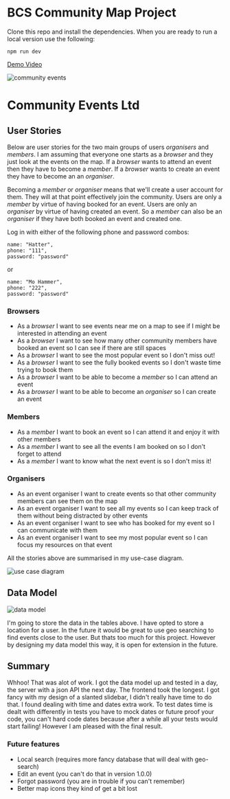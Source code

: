 # BCS Community Map Project

Clone this repo and install the dependencies. When you are ready to run a local version use the following:

```
npm run dev
```

[Demo Video](https://youtu.be/MXQbFBODAB0)

![community events](https://user-images.githubusercontent.com/4499581/84139652-2ac2d400-aa48-11ea-9043-eda2410b2ba8.png)

# Community Events Ltd

## User Stories

Below are user stories for the two main groups of users _organisers_ and _members_. I am assuming that everyone one starts as a _browser_ and they just look at the events on the map. If a _browser_ wants to attend an event then they have to become a _member_. If a _browser_ wants to create an event they have to become an an _organiser_.

Becoming a _member_ or _organiser_ means that we'll create a user account for them. They will at that point effectively join the community. Users are only a _member_ by virtue of having booked for an event. Users are only an _organiser_ by virtue of having created an event. So a _member_ can also be an _organiser_ if they have both booked an event and created one.

Log in with either of the following phone and password combos:

```
name: "Hatter",
phone: "111",
password: "password"
```

or

```
name: "Mo Hammer",
phone: "222",
password: "password"
```

### Browsers

* As a _browser_ I want to see events near me on a map to see if I might be interested in attending an event
* As a _browser_ I want to see how many other community members have booked an event so I can see if there are still spaces
* As a _browser_ I want to see the most popular event so I don't miss out!
* As a _browser_ I want to see the fully booked events so I don't waste time trying to book them
* As a _browser_ I want to be able to become a _member_ so I can attend an event
* As a _browser_ I want to be able to become an _organiser_ so I can create an event

### Members

* As a _member_ I want to book an event so I can attend it and enjoy it with other members
* As a _member_ I want to see all the events I am booked on so I don't forget to attend
* As a _member_ I want to know what the next event is so I don't miss it!

### Organisers

* As an event organiser I want to create events so that other community members can see them on the map
* As an event organiser I want to see all my events so I can keep track of them without being distracted by other events
* As an event organiser I want to see who has booked for my event so I can communicate with them
* As an event organiser I want to see my most popular event so I can focus my resources on that event

All the stories above are summarised in my use-case diagram.

![use case diagram](https://user-images.githubusercontent.com/4499581/83130851-dbd77f00-a0d6-11ea-8446-fd1e21e551fe.png)

## Data Model

![data model](https://user-images.githubusercontent.com/4499581/83131107-3ffa4300-a0d7-11ea-8a6d-ed389a655052.png)

I'm going to store the data in the tables above. I have opted to store a location for a user. In the future it would be great to use geo searching to find events close to the user. But thats too much for this project. However by designing my data model this way, it is open for extension in the future.

## Summary

Whhoo! That was alot of work. I got the data model up and tested in a day, the server with a json API the next day. The frontend took the longest. I got fancy with my design of a slanted slidebar, I didn't really have time to do that. I found dealing with time and dates extra work. To test dates time is dealt with differently in tests you have to mock dates or future proof your code, you can't hard code dates because after a while all your tests would start failing! However I am pleased with the final result.

### Future features

* Local search (requires more fancy database that will deal with geo-search)
* Edit an event (you can't do that in version 1.0.0)
* Forgot password (you are in trouble if you can't remember)
* Better map icons they kind of get a bit lost


